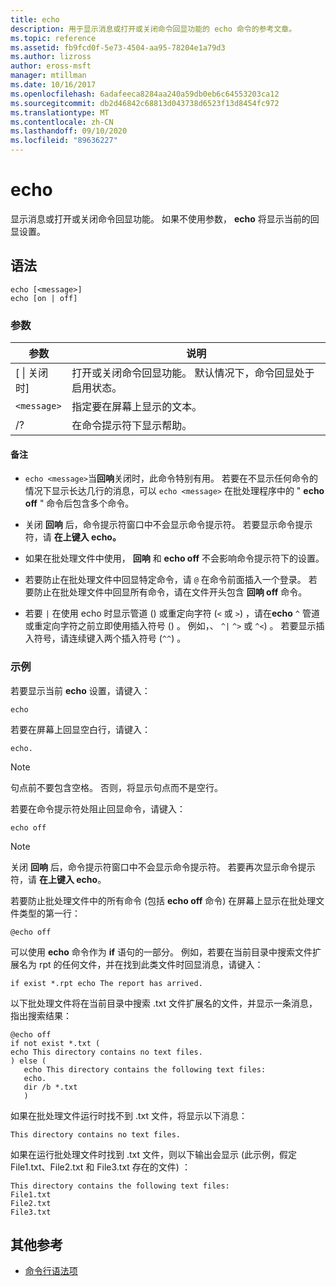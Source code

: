```yaml
---
title: echo
description: 用于显示消息或打开或关闭命令回显功能的 echo 命令的参考文章。
ms.topic: reference
ms.assetid: fb9fcd0f-5e73-4504-aa95-78204e1a79d3
ms.author: lizross
author: eross-msft
manager: mtillman
ms.date: 10/16/2017
ms.openlocfilehash: 6adafeeca8284aa240a59db0eb6c64553203ca12
ms.sourcegitcommit: db2d46842c68813d043738d6523f13d8454fc972
ms.translationtype: MT
ms.contentlocale: zh-CN
ms.lasthandoff: 09/10/2020
ms.locfileid: "89636227"
---
```

# <a name="echo"></a>echo

显示消息或打开或关闭命令回显功能。 如果不使用参数， **echo** 将显示当前的回显设置。

## <a name="syntax"></a>语法

```
echo [<message>]
echo [on | off]
```

### <a name="parameters"></a>参数

| 参数 | 说明 |
| --------- | ----------- |
| [ \| 关闭时] | 打开或关闭命令回显功能。 默认情况下，命令回显处于启用状态。 |
| `<message>` | 指定要在屏幕上显示的文本。 |
| /? | 在命令提示符下显示帮助。 |

#### <a name="remarks"></a>备注

- `echo <message>`当**回响**关闭时，此命令特别有用。 若要在不显示任何命令的情况下显示长达几行的消息，可以 `echo <message>` 在批处理程序中的 " **echo off** " 命令后包含多个命令。

- 关闭 **回响** 后，命令提示符窗口中不会显示命令提示符。 若要显示命令提示符，请 **在上键入 echo。**

- 如果在批处理文件中使用， **回响** 和 **echo off** 不会影响命令提示符下的设置。

- 若要防止在批处理文件中回显特定命令，请 `@` 在命令前面插入一个登录。 若要防止在批处理文件中回显所有命令，请在文件开头包含 **回响 off** 命令。

- 若要 `|` 在使用 echo 时显示管道 () 或重定向字符 (`<` 或 `>`) ，请在**echo** `^` 管道或重定向字符之前立即使用插入符号 () 。 例如，、 `^|` `^>` 或 `^<`) 。 若要显示插入符号，请连续键入两个插入符号 (`^^`) 。

### <a name="examples"></a>示例

若要显示当前 **echo** 设置，请键入：

```
echo
```

若要在屏幕上回显空白行，请键入：

```
echo.
```

> [!NOTE]
> 句点前不要包含空格。 否则，将显示句点而不是空行。

若要在命令提示符处阻止回显命令，请键入：

```
echo off
```

> [!NOTE]
> 关闭 **回响** 后，命令提示符窗口中不会显示命令提示符。 若要再次显示命令提示符，请 **在上键入 echo**。

若要防止批处理文件中的所有命令 (包括 **echo off** 命令) 在屏幕上显示在批处理文件类型的第一行：

```
@echo off
```

可以使用 **echo** 命令作为 **if** 语句的一部分。 例如，若要在当前目录中搜索文件扩展名为 rpt 的任何文件，并在找到此类文件时回显消息，请键入：

```
if exist *.rpt echo The report has arrived.
```

以下批处理文件将在当前目录中搜索 .txt 文件扩展名的文件，并显示一条消息，指出搜索结果：

```
@echo off
if not exist *.txt (
echo This directory contains no text files.
) else (
   echo This directory contains the following text files:
   echo.
   dir /b *.txt
   )
```

如果在批处理文件运行时找不到 .txt 文件，将显示以下消息：

```
This directory contains no text files.
```

如果在运行批处理文件时找到 .txt 文件，则以下输出会显示 (此示例，假定 File1.txt、File2.txt 和 File3.txt 存在的文件) ：

```
This directory contains the following text files:
File1.txt
File2.txt
File3.txt
```

## <a name="additional-references"></a>其他参考

- [命令行语法项](command-line-syntax-key.md)
